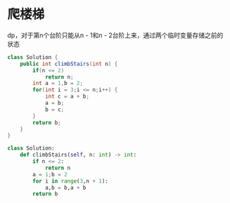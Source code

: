 # 爬楼梯

dp，对于第n个台阶只能从n - 1和n - 2台阶上来，通过两个临时变量存储之前的状态

```java
class Solution {
    public int climbStairs(int n) {
        if(n <= 2)
            return n;
        int a = 1,b = 2;
        for(int i = 3;i <= n;i++) {
            int c = a + b;
            a = b;
            b = c;
        }
        return b;
    }
}
```

```python
class Solution:
    def climbStairs(self, n: int) -> int:
        if n <= 2:
            return n
        a = 1;b = 2
        for i in range(3,n + 1):
            a,b = b,a + b
        return b
```


